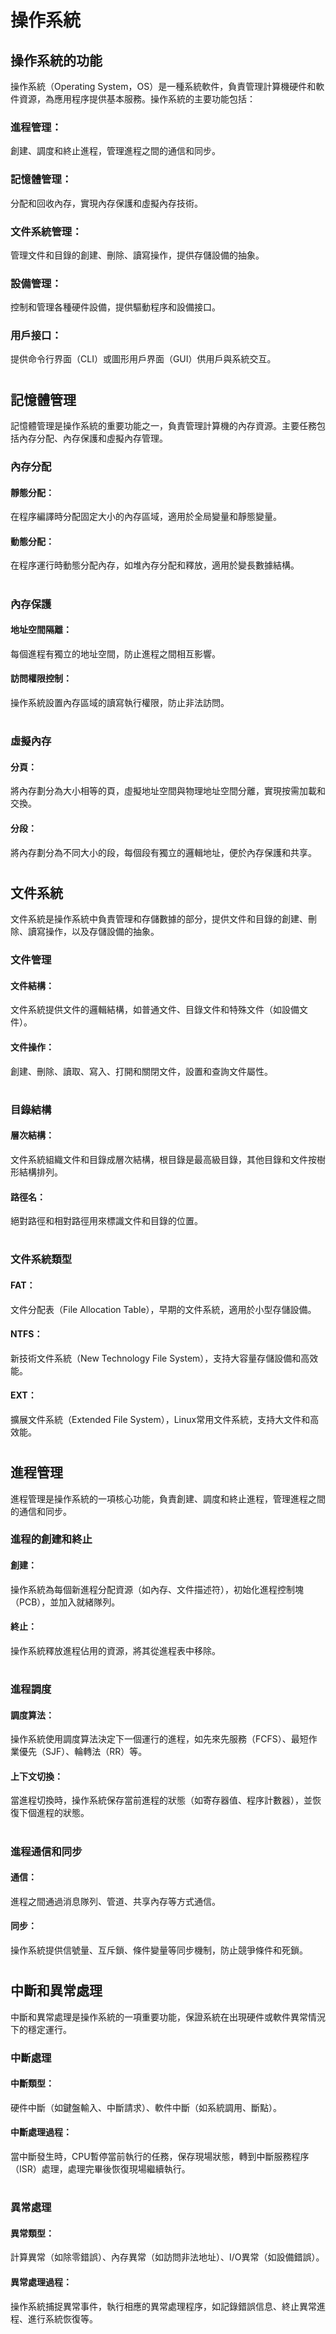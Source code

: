 # 操作系統

## 操作系統的功能
操作系統（Operating System，OS）是一種系統軟件，負責管理計算機硬件和軟件資源，為應用程序提供基本服務。操作系統的主要功能包括：

### 進程管理：
創建、調度和終止進程，管理進程之間的通信和同步。
### 記憶體管理：
分配和回收內存，實現內存保護和虛擬內存技術。
### 文件系統管理：
管理文件和目錄的創建、刪除、讀寫操作，提供存儲設備的抽象。
### 設備管理：
控制和管理各種硬件設備，提供驅動程序和設備接口。
### 用戶接口：
提供命令行界面（CLI）或圖形用戶界面（GUI）供用戶與系統交互。
#

## 記憶體管理
記憶體管理是操作系統的重要功能之一，負責管理計算機的內存資源。主要任務包括內存分配、內存保護和虛擬內存管理。

### 內存分配

#### 靜態分配：
在程序編譯時分配固定大小的內存區域，適用於全局變量和靜態變量。
#### 動態分配：
在程序運行時動態分配內存，如堆內存分配和釋放，適用於變長數據結構。
#
### 內存保護

#### 地址空間隔離：
每個進程有獨立的地址空間，防止進程之間相互影響。
#### 訪問權限控制：
操作系統設置內存區域的讀寫執行權限，防止非法訪問。
#
### 虛擬內存

#### 分頁：
將內存劃分為大小相等的頁，虛擬地址空間與物理地址空間分離，實現按需加載和交換。
#### 分段：
將內存劃分為不同大小的段，每個段有獨立的邏輯地址，便於內存保護和共享。
#

## 文件系統
文件系統是操作系統中負責管理和存儲數據的部分，提供文件和目錄的創建、刪除、讀寫操作，以及存儲設備的抽象。

### 文件管理
#### 文件結構：
文件系統提供文件的邏輯結構，如普通文件、目錄文件和特殊文件（如設備文件）。
#### 文件操作：
創建、刪除、讀取、寫入、打開和關閉文件，設置和查詢文件屬性。
#
### 目錄結構

#### 層次結構：
文件系統組織文件和目錄成層次結構，根目錄是最高級目錄，其他目錄和文件按樹形結構排列。
#### 路徑名：
絕對路徑和相對路徑用來標識文件和目錄的位置。
#
### 文件系統類型

#### FAT：
文件分配表（File Allocation Table），早期的文件系統，適用於小型存儲設備。
#### NTFS：
新技術文件系統（New Technology File System），支持大容量存儲設備和高效能。
#### EXT：
擴展文件系統（Extended File System），Linux常用文件系統，支持大文件和高效能。
#
## 進程管理
進程管理是操作系統的一項核心功能，負責創建、調度和終止進程，管理進程之間的通信和同步。
### 進程的創建和終止

#### 創建：
操作系統為每個新進程分配資源（如內存、文件描述符），初始化進程控制塊（PCB），並加入就緒隊列。
#### 終止：
操作系統釋放進程佔用的資源，將其從進程表中移除。
#
### 進程調度

#### 調度算法：
操作系統使用調度算法決定下一個運行的進程，如先來先服務（FCFS）、最短作業優先（SJF）、輪轉法（RR）等。
#### 上下文切換：
當進程切換時，操作系統保存當前進程的狀態（如寄存器值、程序計數器），並恢復下個進程的狀態。
#
### 進程通信和同步

#### 通信：
進程之間通過消息隊列、管道、共享內存等方式通信。
#### 同步：
操作系統提供信號量、互斥鎖、條件變量等同步機制，防止競爭條件和死鎖。
#

## 中斷和異常處理
中斷和異常處理是操作系統的一項重要功能，保證系統在出現硬件或軟件異常情況下的穩定運行。
### 中斷處理

#### 中斷類型：
硬件中斷（如鍵盤輸入、中斷請求）、軟件中斷（如系統調用、斷點）。
#### 中斷處理過程：
當中斷發生時，CPU暫停當前執行的任務，保存現場狀態，轉到中斷服務程序（ISR）處理，處理完畢後恢復現場繼續執行。
#
### 異常處理

#### 異常類型：
計算異常（如除零錯誤）、內存異常（如訪問非法地址）、I/O異常（如設備錯誤）。
#### 異常處理過程：
操作系統捕捉異常事件，執行相應的異常處理程序，如記錄錯誤信息、終止異常進程、進行系統恢復等。

